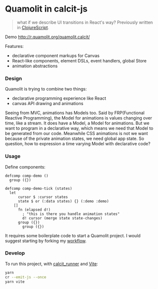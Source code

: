 # Quamolit in calcit-js

> what if we describe UI transitions in React's way? Previously written in [ClojureScript](https://github.com/Quamolit/quamolit.cljs).

Demo <http://r.quamolit.org/quamolit.calcit/>

Features:

- declarative component markups for Canvas
- React-like components, element DSLs, event handlers, global Store
- animation abstractions

### Design

Quamolit is trying to combine two things:

- declarative programming experience like React
- canvas API drawing and animations

Seeing from MVC, animations has Models too. Said by FRP(Functional Reactive Programming), the Model for animations is values changing over time, like a stream. It does have a Model, a Model for animations. But we want to program in a declarative way, which means we need that Model to be generated from our code. Meanwhile CSS animations is not we want because of the private animation states, we need global app state. So question, how to expression a time varying Model with declarative code?

### Usage

Define components:

```cirru
defcomp comp-demo ()
  group ({})

defcomp comp-demo-tick (states)
  let
      cursor $ :cursor states
      state $ or (:data states) {} (:demo :demo)
    []
      fn (elapsed d!)
        ; "this is there you handle animation states"
        d! cursor (merge state state-changes)
      group ({})
        group ({})
```

It requires some boilerplate code to start a Quamolit project. I would suggest starting by forking my [workflow](https://github.com/Quamolit/quamolit-workflow).

### Develop

To run this project, with [calcit_runner](https://github.com/calcit-lang/calcit_runner.rs) and [Vite](https://vitejs.dev/):

```bash
yarn
cr --emit-js --once
yarn vite
```
